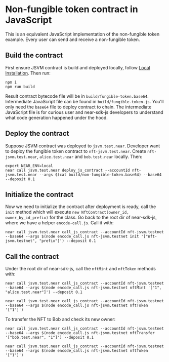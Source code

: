 # Non-fungible token contract in JavaScript

This is an equivalent JavaScript implementation of the non-fungible token example. Every user can send and receive a non-fungible token.

## Build the contract

First ensure JSVM contract is build and deployed locally, follow [Local Installation](https://github.com/near/near-sdk-js#local-installation). Then run:
```
npm i
npm run build
```

Result contract bytecode file will be in `build/fungible-token.base64`. Intermediate JavaScript file can be found in `build/fungible-token.js`. You'll only need the `base64` file to deploy contract to chain. The intermediate JavaScript file is for curious user and near-sdk-js developers to understand what code generation happened under the hood.

## Deploy the contract

Suppose JSVM contract was deployed to `jsvm.test.near`. Developer want to deploy the fungible token contract to `nft-jsvm.test.near`. Create `nft-jsvm.test.near`, `alice.test.near` and `bob.test.near` locally. Then:

```
export NEAR_ENV=local
near call jsvm.test.near deploy_js_contract --accountId nft-jsvm.test.near --args $(cat build/non-fungible-token.base64) --base64 --deposit 0.1
```

## Initialize the contract

Now we need to initialize the contract after deployment is ready, call the `init` method which will execute `new NftContract(owner_id, owner_by_id_prefix)` for the class.
Go back to the root dir of near-sdk-js, where we have a helper `encode-call.js`. Call it with:

```
near call jsvm.test.near call_js_contract --accountId nft-jsvm.testnet --base64 --args $(node encode_call.js nft-jsvm.testnet init '["nft-jsvm.testnet", "prefix"]') --deposit 0.1
```

## Call the contract
Under the root dir of near-sdk-js, call the `nftMint` and `nftToken` methods with:

```
near call jsvm.test.near call_js_contract --accountId nft-jsvm.testnet --base64 --args $(node encode_call.js nft-jsvm.testnet nftMint '["1", "alice.test.near"]') --deposit 0.1

near call jsvm.test.near call_js_contract --accountId nft-jsvm.testnet --base64 --args $(node encode_call.js nft-jsvm.testnet nftToken '["1"]')
```

To transfer the NFT to Bob and check its new owner:

```
near call jsvm.test.near call_js_contract --accountId nft-jsvm.testnet --base64 --args $(node encode_call.js nft-jsvm.testnet nftTransfer '["bob.test.near", "1"]') --deposit 0.1

near call jsvm.test.near call_js_contract --accountId nft-jsvm.testnet --base64 --args $(node encode_call.js nft-jsvm.testnet nftToken '["1"]')
```
